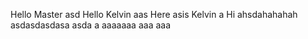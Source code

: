 Hello Master
asd
Hello
Kelvin
aas
Here asis Kelvin
a
Hi ahsdahahahah
asdasdasdasa
asda
a
aaaaaaa
aaa
aaa
